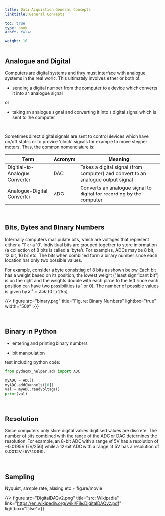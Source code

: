 ```yaml
---
title: Data Acquistion General Concepts
linktitle: General Concepts

toc: true
type: book
draft: false

weight: 10
--- 
```



## Analogue and Digital

Computers are digital systems and they must interface with analogue systems
in the real world. This ultimately involves either or both of:
 * sending a digital number from the computer to a device which converts it into an analogue signal

or

 * taking an analogue signal and converting it into a digital signal which is sent to the computer.

<br/>

Sometimes direct digital signals are sent to control
devices which have on/off states or to provide 'clock' signals for example to
move stepper motors. Thus, the common nomenclature is:

| Term | Acronym | Meaning |
|------|---------|---------|
| Digitial-to-Analogue Converter | DAC | Takes a digital signal (from computer) and convert to an analogue output signal|
| Analogue-Digital Converter | ADC | Converts an analogue signal to digital for recording by the computer  |

<br/>

## Bits, Bytes and Binary Numbers

Internally computers manipulate bits, which are voltages that
represent either a '1' or a '0'. Individual bits are grouped together
to store information (a collection of 8 bits is called a 'byte'). For
examples, ADCs may be 8 bit, 12 bit, 16 bit etc. The bits when
combined form a binary number since each location has only two
possible values.

For example, consider a byte consisting of 8 bits as shown below. Each
bit has a weight based on its position; the lowest weight ("least
significant bit") is on the right and the weights double with each
place to the left since each position can have two possibilities (a 1
or 0). The number of possible values is given by $2^8=256$ (0 to 255)

{{< figure src="binary.png" title="Figure: Binary Numbers" lightbox="true" width="500" >}}

<br/>

## Binary in Python

* entering and printing binary numbers

* bit manipulation

test including python code:

```python
from pydaqmx_helper.adc import ADC

myADC = ADC()
myADC.addChannels([0])
val = myADC.readVoltage()
print(val)
```

<br/>

## Resolution
Since computers only store digital values digitised values are discrete. The number of bits combined with the range of the ADC or DAC determines the resolution. For example, an 8-bit ADC with a range of 5V has a resolution of ~0.0195V (5V/256) while a 12-bit ADC with a range of 5V has a resolution of 0.0012V (5V/4096).

<br/>

## Sampling
Nyquist, sample rate, alasing etc + figure/movie




{{< figure src="DigitalDAQv2.png" title="src: Wikipedia" link="https://en.wikipedia.org/wiki/File:DigitalDAQv2.pdf"
lightbox="false">}}





